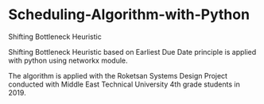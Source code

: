 # Scheduling-Algorithm-with-Python
Shifting Bottleneck Heuristic


Shifting Bottleneck Heuristic based on Earliest Due Date principle
is applied with python using networkx module.

The algorithm is applied with the Roketsan Systems Design Project
conducted with Middle East Technical University 4th grade students in 2019.

